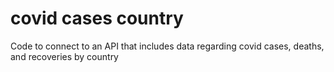 # covid cases country
 Code to connect to an API that includes data regarding covid cases, deaths, and recoveries by country
